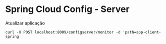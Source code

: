# Spring Cloud Config - Server

Atualizar aplicação
```
curl -X POST localhost:8009/configserver/monitor -d 'path=app-client-spring'
```
